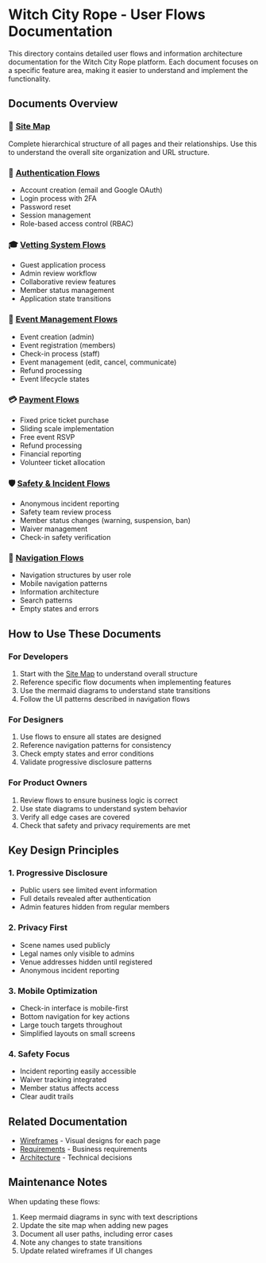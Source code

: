 # Witch City Rope - User Flows Documentation

This directory contains detailed user flows and information architecture documentation for the Witch City Rope platform. Each document focuses on a specific feature area, making it easier to understand and implement the functionality.

## Documents Overview

### 📍 [Site Map](./site-map.md)
Complete hierarchical structure of all pages and their relationships. Use this to understand the overall site organization and URL structure.

### 🔐 [Authentication Flows](./auth-flows.md)
- Account creation (email and Google OAuth)
- Login process with 2FA
- Password reset
- Session management
- Role-based access control (RBAC)

### 🎓 [Vetting System Flows](./vetting-flows.md)
- Guest application process
- Admin review workflow
- Collaborative review features
- Member status management
- Application state transitions

### 📅 [Event Management Flows](./event-flows.md)
- Event creation (admin)
- Event registration (members)
- Check-in process (staff)
- Event management (edit, cancel, communicate)
- Refund processing
- Event lifecycle states

### 💳 [Payment Flows](./payment-flows.md)
- Fixed price ticket purchase
- Sliding scale implementation
- Free event RSVP
- Refund processing
- Financial reporting
- Volunteer ticket allocation

### 🛡️ [Safety & Incident Flows](./safety-flows.md)
- Anonymous incident reporting
- Safety team review process
- Member status changes (warning, suspension, ban)
- Waiver management
- Check-in safety verification

### 🧭 [Navigation Flows](./navigation-flows.md)
- Navigation structures by user role
- Mobile navigation patterns
- Information architecture
- Search patterns
- Empty states and errors

## How to Use These Documents

### For Developers
1. Start with the [Site Map](./site-map.md) to understand overall structure
2. Reference specific flow documents when implementing features
3. Use the mermaid diagrams to understand state transitions
4. Follow the UI patterns described in navigation flows

### For Designers
1. Use flows to ensure all states are designed
2. Reference navigation patterns for consistency
3. Check empty states and error conditions
4. Validate progressive disclosure patterns

### For Product Owners
1. Review flows to ensure business logic is correct
2. Use state diagrams to understand system behavior
3. Verify all edge cases are covered
4. Check that safety and privacy requirements are met

## Key Design Principles

### 1. Progressive Disclosure
- Public users see limited event information
- Full details revealed after authentication
- Admin features hidden from regular members

### 2. Privacy First
- Scene names used publicly
- Legal names only visible to admins
- Venue addresses hidden until registered
- Anonymous incident reporting

### 3. Mobile Optimization
- Check-in interface is mobile-first
- Bottom navigation for key actions
- Large touch targets throughout
- Simplified layouts on small screens

### 4. Safety Focus
- Incident reporting easily accessible
- Waiver tracking integrated
- Member status affects access
- Clear audit trails

## Related Documentation

- [Wireframes](../wireframes/) - Visual designs for each page
- [Requirements](../requirements.md) - Business requirements
- [Architecture](../../architecture/) - Technical decisions

## Maintenance Notes

When updating these flows:
1. Keep mermaid diagrams in sync with text descriptions
2. Update the site map when adding new pages
3. Document all user paths, including error cases
4. Note any changes to state transitions
5. Update related wireframes if UI changes